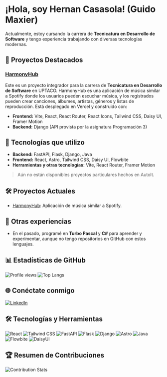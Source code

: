 # ¡Hola, soy Hernan Casasola! (Guido Maxier)

Actualmente, estoy cursando la carrera de **Tecnicatura en Desarrollo de Software** y tengo experiencia trabajando con diversas tecnologías modernas.

## 🚀 Proyectos Destacados

### [HarmonyHub](https://github.com/GuidoMaxier/HarmonyHub)
Este es un proyecto integrador para la carrera de **Tecnicatura en Desarrollo de Software** en UPTACO. HarmonyHub es una aplicación de música similar a Spotify donde los usuarios pueden escuchar música, y los registrados pueden crear canciones, álbumes, artistas, géneros y listas de reproducción. Está desplegado en Vercel y construido con:

- **Frontend:** Vite, React, React Router, React Icons, Tailwind CSS, Daisy UI, Framer Motion
- **Backend:** Django (API provista por la asignatura Programación 3)

## 🌱 Tecnologías que utilizo

- **Backend:** FastAPI, Flask, Django, Java
- **Frontend:** React, Astro, Tailwind CSS, Daisy UI, Flowbite
- **Herramientas y otras tecnologías:** Vite, React Router, Framer Motion

> Aún no están disponibles proyectos particulares hechos en AutoIt.

## 🛠️ Proyectos Actuales

- [HarmonyHub](https://github.com/GuidoMaxier/HarmonyHub): Aplicación de música similar a Spotify.

## 🔧 Otras experiencias

- En el pasado, programé en **Turbo Pascal** y **C#** para aprender y experimentar, aunque no tengo repositorios en GitHub con estos lenguajes.

## 📊 Estadísticas de GitHub

![Profile views](https://komarev.com/ghpvc/?username=GuidoMaxier&color=blueviolet)
![Top Langs](https://github-readme-stats.vercel.app/api/top-langs/?username=GuidoMaxier&layout=compact&theme=radical)
<!-- 
![GitHub Stats](https://github-readme-stats.vercel.app/api?username=GuidoMaxier&show_icons=true&theme=radical)
![GitHub Streak](https://github-readme-streak-stats.herokuapp.com/?user=GuidoMaxier&theme=radical)
[![HarmonyHub](https://github-readme-stats.vercel.app/api/pin/?username=GuidoMaxier&repo=HarmonyHub&theme=radical)](https://github.com/GuidoMaxier/HarmonyHub)
-->

## 🌐 Conéctate conmigo

[![LinkedIn](https://img.shields.io/badge/LinkedIn-Hernan%20Casasola-blue)](https://www.linkedin.com/in/hernan-casasola/)

## 🛠️ Tecnologías y Herramientas

![React](https://img.shields.io/badge/React-282C34?logo=react&logoColor=61DAFB)
![Tailwind CSS](https://img.shields.io/badge/Tailwind_CSS-38B2AC?logo=tailwind-css&logoColor=white)
![FastAPI](https://img.shields.io/badge/FastAPI-009688?logo=fastapi&logoColor=white)
![Flask](https://img.shields.io/badge/Flask-000000?logo=flask&logoColor=white)
![Django](https://img.shields.io/badge/Django-092E20?logo=django&logoColor=white)
![Astro](https://img.shields.io/badge/Astro-0C0C0C?logo=astro&logoColor=FDFDFD)
![Java](https://img.shields.io/badge/Java-007396?logo=java&logoColor=white)
![Flowbite](https://img.shields.io/badge/Flowbite-000000?logo=flowbite&logoColor=blue)
![DaisyUI](https://img.shields.io/badge/DaisyUI-282C34?logo=daisyui&logoColor=F7D83D)

## 🏆 Resumen de Contribuciones

![Contribution Stats](https://github-contribution-stats.vercel.app/api/?username=GuidoMaxier&theme=radical)
